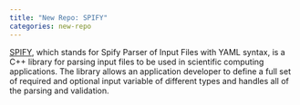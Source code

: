 ```yaml
---
title: "New Repo: SPIFY"
categories: new-repo
---
```


[SPIFY](https://github.com/LLNL/spify), which stands for Spify Parser of Input Files with YAML syntax, is a C++ library for parsing input files to be used in scientific computing applications. The library allows an application developer to define a full set of required and optional input variable of different types and handles all of the parsing and validation.
